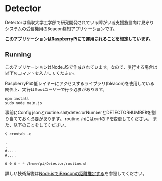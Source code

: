# Detector

Detectorは鳥取大学工学部で研究開発されている障がい者支援施設向け見守りシステムの受信機用のBeacon検知アプリケーションです。

**このアプリケーションはRaspberryPiにて運用されることを想定しています。**

## Running

このアプリケーションはNode.JSで作成されています。なので、実行する場合は以下のコマンドを入力してください。  

RaspberryPiの低レイヤーにアクセスするライブラリ(bleacon)を使用している関係上、実行はRootユーザーで行う必要があります。

```npm
npm install
sudo node main.js
```

事前にConfig.jsonとroutine.shのdetectorNumberとDETECTORNUMBERを割り当てておく必要があります。
routine.shにはcurlのIPを変更してください。
また、以下のことをしてください。
```crontab
$ crontab -e

.
.
#....
#....

0 0 0 * * /home/pi/Detector/routine.sh
```

詳しい技術解説は[Node.jsでiBeaconの距離推定する](https://qiita.com/MakTak/items/d9cde6ddc4422d6343f6)を参照してください。

